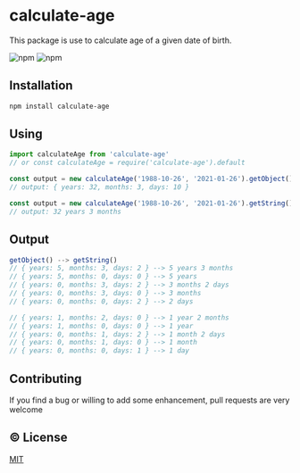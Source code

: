 # calculate-age

This package is use to calculate age of a given date of birth.

![npm](https://img.shields.io/npm/v/calculate-age?style=for-the-badge)
![npm](https://img.shields.io/npm/dt/calculate-age?style=for-the-badge)

## Installation

```sh
npm install calculate-age
```

## Using 
```js
import calculateAge from 'calculate-age'
// or const calculateAge = require('calculate-age').default

const output = new calculateAge('1988-10-26', '2021-01-26').getObject()
// output: { years: 32, months: 3, days: 10 }

const output = new calculateAge('1988-10-26', '2021-01-26').getString()
// output: 32 years 3 months
```

## Output
```js
getObject() --> getString()
// { years: 5, months: 3, days: 2 } --> 5 years 3 months
// { years: 5, months: 0, days: 0 } --> 5 years
// { years: 0, months: 3, days: 2 } --> 3 months 2 days
// { years: 0, months: 3, days: 0 } --> 3 months
// { years: 0, months: 0, days: 2 } --> 2 days

// { years: 1, months: 2, days: 0 } --> 1 year 2 months
// { years: 1, months: 0, days: 0 } --> 1 year
// { years: 0, months: 1, days: 2 } --> 1 month 2 days
// { years: 0, months: 1, days: 0 } --> 1 month
// { years: 0, months: 0, days: 1 } --> 1 day
```

## Contributing

If you find a bug or willing to add some enhancement, pull requests are very welcome

## :copyright: License

[MIT](http://opensource.org/licenses/MIT)
